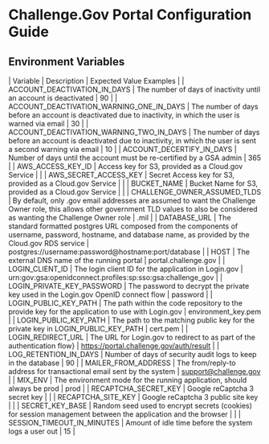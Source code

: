 # Challenge.Gov Portal Configuration Guide

## Environment Variables

| Variable                                 | Description                                                                                                                                                                           | Expected Value Examples                                     |
| ACCOUNT_DEACTIVATION_IN_DAYS             | The number of days of inactivity until an account is deactivated                                                                                                                      | 90                                                          |
| ACCOUNT_DEACTIVATION_WARNING_ONE_IN_DAYS | The number of days before an account is deactivated due to inactivity, in which the user is warned via email                                                                          | 30                                                          |
| ACCOUNT_DEACTIVATION_WARNING_TWO_IN_DAYS | The number of days before an account is deactivated due to inactivity, in which the user is sent a second warning via email                                                           | 10                                                          |
| ACCOUNT_DECERTIFY_IN_DAYS                | Number of days until the account must be re-certified by a GSA admin                                                                                                                  | 365                                                         |
| AWS_ACCESS_KEY_ID                        | Access key for S3, provided as a Cloud.gov Service                                                                                                                                    |                                                             |
| AWS_SECRET_ACCESS_KEY                    | Secret Access key for S3, provided as a Cloud.gov Service                                                                                                                             |                                                             |
| BUCKET_NAME                              | Bucket Name for S3, provided as a Cloud.gov Service                                                                                                                                   |                                                             |
| CHALLENGE_OWNER_ASSUMED_TLDS             | By default, only .gov email addresses are assumed to want the Challenge Owner role, this allows other government TLD values to also be considered as wanting the Challenge Owner role | .mil                                                        |
| DATABASE_URL                             | The standard formatted postgres URL composed from the components of username, password, hostname, and database name, as provided by the Cloud.gov RDS service                         | postgres://username:password@hostname:port/database         |
| HOST                                     | The external DNS name of the running portal                                                                                                                                           | portal.challenge.gov                                        |
| LOGIN_CLIENT_ID                          | The login client ID for the application in Login.gov                                                                                                                                  | urn:gov:gsa:openidconnect.profiles:sp:sso:gsa:challenge_gov |
| LOGIN_PRIVATE_KEY_PASSWORD               | The password to decrypt the private key used in the Login.gov OpenID connect flow                                                                                                     | password                                                    |
| LOGIN_PUBLIC_KEY_PATH                    | The path within the code repository to the provide key for the application to use with Login.gov                                                                                      | environment_key.pem                                         |
| LOGIN_PUBLIC_KEY_PATH                    | The path to the matching public key for the private key in LOGIN_PUBLIC_KEY_PATH                                                                                                      | cert.pem                                                    |
| LOGIN_REDIRECT_URL                       | The URL for Login.gov to redirect to as part of the authentication flow}                                                                                                              | https://portal.challenge.gov/auth/result                    |
| LOG_RETENTION_IN_DAYS                    | Number of days of security audit logs to keep in the database                                                                                                                         | 90                                                          |
| MAILER_FROM_ADDRESS                      | The from/reply-to address for transactional email sent by the system                                                                                                                  | support@challenge.gov                                       |
| MIX_ENV                                  | The environment mode for the running application, should always be prod                                                                                                               | prod                                                        |
| RECAPTCHA_SECRET_KEY                     | Google reCaptcha 3 secret key                                                                                                                                                         |                                                             |
| RECAPTCHA_SITE_KEY                       | Google reCaptcha 3 public site key                                                                                                                                                    |                                                             |
| SECRET_KEY_BASE                          | Random seed used to encrypt secrets (cookies) for session management between the application and the browser                                                                          |                                                             |
| SESSION_TIMEOUT_IN_MINUTES               | Amount of idle time before the system logs a user out                                                                                                                                 | 15                                                          |
